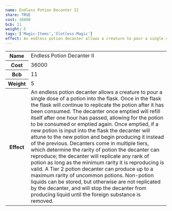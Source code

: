 ```yaml
---
name: Endless Potion Decanter II
share: TRUE
cost: 36000
bcb: 11
weight: 5
tags: ['Magic-Items','Slotless-Magic']
effect: An endless potion decanter allows a creature to pour a single dose of a potion into the flask. Once in the flask the flask will continue to replicate the potion after it has been consumed. The decanter once emptied will refill itself after one hour has passed, allowing for the potion to be consumed or emptied again. Once emptied, if a new potion is input into the flask the decanter will attune to the new potion and begin producing it instead of the previous.  Decanters come in multiple tiers, which determine the rarity of potion the decanter can reproduce; the decanter will replicate any rank of potion as long as the minimum rarity it is reproducing is valid. A Tier 2 potion decanter can produce up to a maximum rarity of uncommon potions.  Non-potion liquids can be stored, but otherwise are not replicated by the decanter, and will stop the decanter from producing liquid until the foreign substance is removed.
---
```

<p><span style="overflow-x: auto;"><table><tbody><tr><th>Name</th><td>Endless Potion Decanter II</td></tr><tr><th>Cost</th><td>36000</td></tr><tr><th>Bcb</th><td>11</td></tr><tr><th>Weight</th><td>5</td></tr><tr><th>Effect</th><td>An endless potion decanter allows a creature to pour a single dose of a potion into the flask. Once in the flask the flask will continue to replicate the potion after it has been consumed. The decanter once emptied will refill itself after one hour has passed, allowing for the potion to be consumed or emptied again. Once emptied, if a new potion is input into the flask the decanter will attune to the new potion and begin producing it instead of the previous.  Decanters come in multiple tiers, which determine the rarity of potion the decanter can reproduce; the decanter will replicate any rank of potion as long as the minimum rarity it is reproducing is valid. A Tier 2 potion decanter can produce up to a maximum rarity of uncommon potions.  Non-potion liquids can be stored, but otherwise are not replicated by the decanter, and will stop the decanter from producing liquid until the foreign substance is removed.</td></tr></tbody></table></span></p>